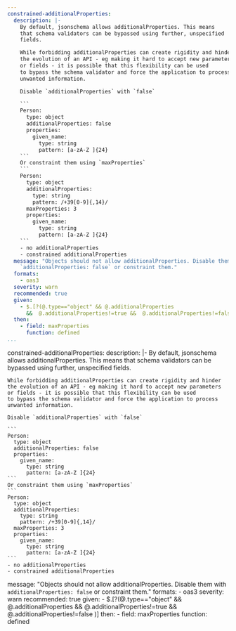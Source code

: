 ```yaml
---
constrained-additionalProperties:
  description: |-
    By default, jsonschema allows additionalProperties. This means
    that schema validators can be bypassed using further, unspecified
    fields.

    While forbidding additionalProperties can create rigidity and hinder
    the evolution of an API - eg making it hard to accept new parameters
    or fields - it is possible that this flexibility can be used
    to bypass the schema validator and force the application to process
    unwanted information.

    Disable `additionalProperties` with `false`

    ```
    Person:
      type: object
      additionalProperties: false
      properties:
        given_name:
          type: string
          pattern: [a-zA-Z ]{24}
    ```
    Or constraint them using `maxProperties`
    ```
    Person:
      type: object
      additionalProperties:
        type: string
        pattern: /+39[0-9]{,14}/
      maxProperties: 3
      properties:
        given_name:
          type: string
          pattern: [a-zA-Z ]{24}
    ```
    - no additionalProperties
    - constrained additionalProperties
  message: "Objects should not allow additionalProperties. Disable them with
    `additionalProperties: false` or constraint them."
  formats:
    - oas3
  severity: warn
  recommended: true
  given:
    - $.[?(@.type=="object" && @.additionalProperties
      &&  @.additionalProperties!=true &&  @.additionalProperties!=false )]
  then:
    - field: maxProperties
      function: defined  
...
```

constrained-additionalProperties:
  description: |-
    By default, jsonschema allows additionalProperties. This means
    that schema validators can be bypassed using further, unspecified
    fields.

    While forbidding additionalProperties can create rigidity and hinder
    the evolution of an API - eg making it hard to accept new parameters
    or fields - it is possible that this flexibility can be used
    to bypass the schema validator and force the application to process
    unwanted information.

    Disable `additionalProperties` with `false`

    ```
    Person:
      type: object
      additionalProperties: false
      properties:
        given_name:
          type: string
          pattern: [a-zA-Z ]{24}
    ```
    Or constraint them using `maxProperties`
    ```
    Person:
      type: object
      additionalProperties:
        type: string
        pattern: /+39[0-9]{,14}/
      maxProperties: 3
      properties:
        given_name:
          type: string
          pattern: [a-zA-Z ]{24}
    ```
    - no additionalProperties
    - constrained additionalProperties
  message: "Objects should not allow additionalProperties. Disable them with
    `additionalProperties: false` or constraint them."
  formats:
    - oas3
  severity: warn
  recommended: true
  given:
    - $.[?(@.type=="object" && @.additionalProperties
      &&  @.additionalProperties!=true &&  @.additionalProperties!=false )]
  then:
    - field: maxProperties
      function: defined   
